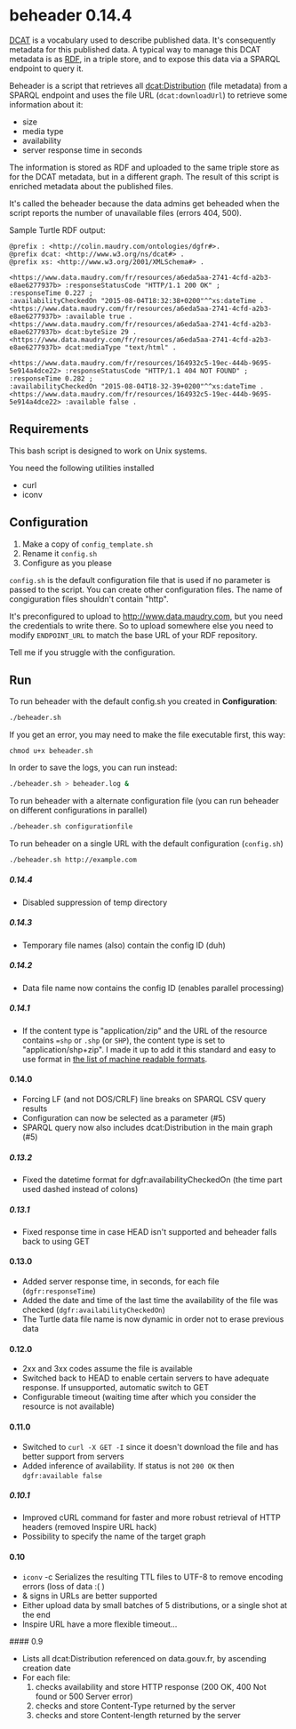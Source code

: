# beheader 0.14.4

[DCAT](http://www.w3.org/TR/vocab-dcat) is a vocabulary used to describe published data. It's consequently metadata for this published data. A typical way to manage this DCAT metadata is as [RDF](https://en.wikipedia.org/wiki/Resource_Description_Framework), in a triple store, and to expose this data via a SPARQL endpoint to query it.

Beheader is a script that retrieves all [dcat:Distribution](http://www.w3.org/TR/vocab-dcat/#Class:_Distribution) (file metadata) from a SPARQL endpoint and uses the file URL (`dcat:downloadUrl`) to retrieve some information about it:

* size
* media type
* availability
* server response time in seconds

The information is stored as RDF and uploaded to the same triple store as for the DCAT metadata, but in a different graph. The result of this script is enriched metadata about the published files.

It's called the beheader because the data admins get beheaded when the script reports the number of unavailable files (errors 404, 500).

Sample Turtle RDF output:

```turtle
@prefix : <http://colin.maudry.com/ontologies/dgfr#>.
@prefix dcat: <http://www.w3.org/ns/dcat#> .
@prefix xs: <http://www.w3.org/2001/XMLSchema#> .

<https://www.data.maudry.com/fr/resources/a6eda5aa-2741-4cfd-a2b3-e8ae6277937b> :responseStatusCode "HTTP/1.1 200 OK" ;
:responseTime 0.227 ;
:availabilityCheckedOn "2015-08-04T18:32:38+0200"^^xs:dateTime .
<https://www.data.maudry.com/fr/resources/a6eda5aa-2741-4cfd-a2b3-e8ae6277937b> :available true .
<https://www.data.maudry.com/fr/resources/a6eda5aa-2741-4cfd-a2b3-e8ae6277937b> dcat:byteSize 29 .
<https://www.data.maudry.com/fr/resources/a6eda5aa-2741-4cfd-a2b3-e8ae6277937b> dcat:mediaType "text/html" .
 
<https://www.data.maudry.com/fr/resources/164932c5-19ec-444b-9695-5e914a4dce22> :responseStatusCode "HTTP/1.1 404 NOT FOUND" ;
:responseTime 0.282 ;
:availabilityCheckedOn "2015-08-04T18-32-39+0200"^^xs:dateTime .
<https://www.data.maudry.com/fr/resources/164932c5-19ec-444b-9695-5e914a4dce22> :available false .
```

## Requirements

This bash script is designed to work on Unix systems.

You need the following utilities installed

* curl
* iconv

## Configuration

1. Make a copy of `config_template.sh`
2. Rename it `config.sh`
3. Configure as you please

`config.sh` is the default configuration file that is used if no parameter is passed to the script. You can create other configuration files. The name of congiguration files shouldn't contain "http".

It's preconfigured to upload to http://www.data.maudry.com, but you need the credentials to write there. So to upload somewhere else you need to modify `ENDPOINT_URL` to match the base URL of your RDF repository.

Tell me if you struggle with the configuration.

## Run

To run beheader with the default config.sh you created in **Configuration**:

```bash
./beheader.sh
```

If you get an error, you may need to make the file executable first, this way:

```
chmod u+x beheader.sh
```

In order to save the logs, you can run instead:

```bash
./beheader.sh > beheader.log &
```

To run beheader with a alternate configuration file (you can run beheader on different configurations in parallel)

```bash
./beheader.sh configurationfile
```

To run beheader on a single URL with the default configuration (`config.sh`)

```bash
./beheader.sh http://example.com
```


##### 0.14.4

* Disabled suppression of temp directory

##### 0.14.3

* Temporary file names (also) contain the config ID (duh)

##### 0.14.2

* Data file name now contains the config ID (enables parallel processing)

##### 0.14.1

* If the content type is "application/zip" and the URL of the resource contains `=shp` or `.shp` (or `SHP`), the content type is set to "application/shp+zip". I made it up to add it this standard and easy to use format in [the list of machine readable formats](https://github.com/ColinMaudry/datagouvfr-rdf/issues/37).

#### 0.14.0

*  Forcing LF (and not DOS/CRLF) line breaks on SPARQL CSV query results
* Configuration can now be selected as a parameter (#5)
* SPARQL query now also includes dcat:Distribution in the main graph (#5)

##### 0.13.2

* Fixed the datetime format for dgfr:availabilityCheckedOn (the time part used dashed instead of colons)

##### 0.13.1

* Fixed response time in case HEAD isn't supported and beheader falls back to using GET

#### 0.13.0

* Added server response time, in seconds, for each file (`dgfr:responseTime`)
* Added the date and time of the last time the availability of the file was checked (`dgfr:availabilityCheckedOn`)
* The Turtle data file name is now dynamic in order not to erase previous data

#### 0.12.0

* 2xx and 3xx codes assume the file is available
* Switched back to HEAD to enable certain servers to have adequate response. If unsupported, automatic switch to GET
* Configurable timeout (waiting time after which you consider the resource is not available)

#### 0.11.0

* Switched to `curl -X GET -I` since it doesn't download the file and has better support from servers
* Added inference of availability. If status is not `200 OK` then `dgfr:available false`

##### 0.10.1

* Improved cURL command for faster and more robust retrieval of HTTP headers (removed Inspire URL hack)
* Possibility to specify the name of the target graph

#### 0.10

* `iconv` -c Serializes the resulting TTL files to UTF-8 to remove encoding errors (loss of data :( )
* & signs in URLs are better supported
* Either upload data by small batches of 5 distributions, or a single shot at the end
* Inspire URL have a more flexible timeout...

#### 0.9

* Lists all dcat:Distribution referenced on data.gouv.fr, by ascending creation date
* For each file:
	1. checks availability and store HTTP response (200 OK, 400 Not found or 500 Server error)
	2. checks and store Content-Type returned by the server
	3. checks and store Content-length returned by the server





